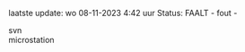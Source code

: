 laatste update: 
wo 08-11-2023  4:42   uur 
Status: FAALT - fout - 
<div class="service R">svn</div><div class="service R">microstation</div>